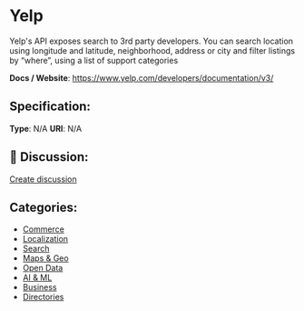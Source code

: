 # Yelp


Yelp's API exposes search to 3rd party developers. You can search location using longitude and latitude, neighborhood, address or city and filter listings by “where”, using a list of support categories

**Docs / Website**: https://www.yelp.com/developers/documentation/v3/

## Specification:
**Type**:  N/A 
**URI**:  N/A 

## 💬 Discussion:
[Create discussion](https://github.com/apis-list/apis-list/discussions/new)

## Categories:
- [Commerce](https://github.com/apis-list/apis-list#commerce)
- [Localization](https://github.com/apis-list/apis-list#localization)
- [Search](https://github.com/apis-list/apis-list#search)
- [Maps & Geo](https://github.com/apis-list/apis-list#maps-and-geo)
- [Open Data](https://github.com/apis-list/apis-list#open-data)
- [AI & ML](https://github.com/apis-list/apis-list#ai-and-ml)
- [Business](https://github.com/apis-list/apis-list#business)
- [Directories](https://github.com/apis-list/apis-list#directories)



